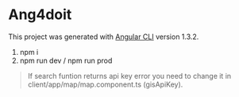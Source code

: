 # Ang4doit

This project was generated with [Angular CLI](https://github.com/angular/angular-cli) version 1.3.2.

1. npm i
2. npm run dev / npm run prod

>If search funtion returns api key error you need to change it in client/app/map/map.component.ts (gisApiKey).
